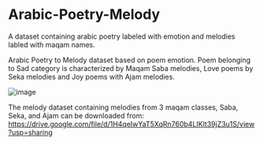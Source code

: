 # Arabic-Poetry-Melody
A dataset containing arabic poetry labeled with emotion and melodies labled with maqam names.

Arabic Poetry to Melody dataset based on poem emotion.
Poem belonging to Sad category is characterized by Maqam Saba melodies, Love poems by Seka melodies and Joy poems with Ajam melodies.

![image](https://user-images.githubusercontent.com/47560178/119216289-eeb34280-bae3-11eb-9d48-745ed5cc644a.png)

The melody dataset containing melodies from 3 maqam classes, Saba, Seka, and Ajam can be downloaded from:
https://drive.google.com/file/d/1H4qeIwYaT5XqRn760b4LIKlt39jZ3u1S/view?usp=sharing
